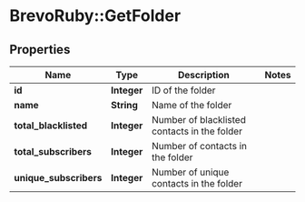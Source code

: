 # BrevoRuby::GetFolder

## Properties
Name | Type | Description | Notes
------------ | ------------- | ------------- | -------------
**id** | **Integer** | ID of the folder | 
**name** | **String** | Name of the folder | 
**total_blacklisted** | **Integer** | Number of blacklisted contacts in the folder | 
**total_subscribers** | **Integer** | Number of contacts in the folder | 
**unique_subscribers** | **Integer** | Number of unique contacts in the folder | 


